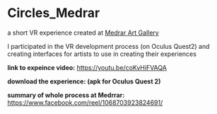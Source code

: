 # Circles_Medrar



a short VR experience created at [Medrar Art Gallery](https://www.facebook.com/medrar.org) 

I participated in the VR development process (on Oculus Quest2) and creating interfaces for artists to use in creating their experiences


**link to expeince video:**
https://youtu.be/coKvHiFVAQA

**download the experience: (apk for Oculus Quest 2)**


**summary of whole process at Medrrar:**
https://www.facebook.com/reel/1068703923824691/
